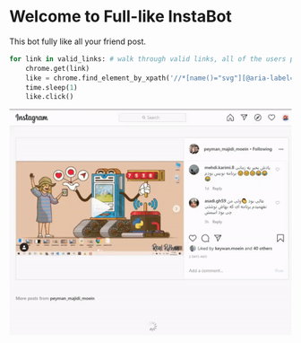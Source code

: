 
# Welcome to Full-like InstaBot

This bot fully like all your friend post.

```python
for link in valid_links: # walk through valid links, all of the users post and find like button, then push it
    chrome.get(link)
    like = chrome.find_element_by_xpath('//*[name()="svg"][@aria-label="Like"]')
    time.sleep(1)
    like.click()
```

![shot](shot.gif)
